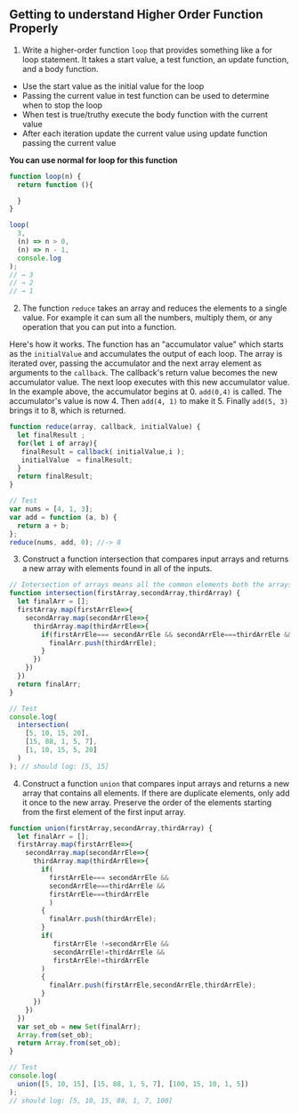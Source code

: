 ## Getting to understand Higher Order Function Properly

1. Write a higher-order function `loop` that provides something like a for loop statement. It takes a start value, a test function, an update function, and a body function.

- Use the start value as the initial value for the loop
- Passing the current value in test function can be used to determine when to stop the loop
- When test is true/truthy execute the body function with the current value
- After each iteration update the current value using update function passing the current value

**You can use normal for loop for this function**

```js
function loop(n) {
  return function (){

  }
}

loop(
  3,
  (n) => n > 0,
  (n) => n - 1,
  console.log
);
// → 3
// → 2
// → 1
```

2. The function `reduce` takes an array and reduces the elements to a single value. For example it can sum all the numbers, multiply them, or any operation that you can put into a function.

Here's how it works. The function has an "accumulator value" which starts as the `initialValue` and accumulates the output of each loop. The array is iterated over, passing the accumulator and the next array element as arguments to the `callback`. The callback's return value becomes the new accumulator value. The next loop executes with this new accumulator value. In the example above, the accumulator begins at 0. `add(0,4)` is called. The accumulator's value is now 4. Then `add(4, 1)` to make it 5. Finally `add(5, 3)` brings it to 8, which is returned.

```js
function reduce(array, callback, initialValue) {
  let finalResult ;
  for(let i of array){
   finalResult = callback( initialValue,i );
   initialValue  = finalResult;
  }
  return finalResult;
}

// Test
var nums = [4, 1, 3];
var add = function (a, b) {
  return a + b;
};
reduce(nums, add, 0); //-> 8
```

3. Construct a function intersection that compares input arrays and returns a new array with elements found in all of the inputs.

```js
// Intersection of arrays means all the common elements both the arrays 
function intersection(firstArray,secondArray,thirdArray) {
  let finalArr = [];
  firstArray.map(firstArrEle=>{
    secondArray.map(secondArrEle=>{
      thirdArray.map(thirdArrEle=>{
        if(firstArrEle=== secondArrEle && secondArrEle===thirdArrEle && firstArrEle===thirdArrEle){
          finalArr.push(thirdArrEle);
        }
      })
    })
  })
  return finalArr;
}

// Test
console.log(
  intersection(
    [5, 10, 15, 20],
    [15, 88, 1, 5, 7],
    [1, 10, 15, 5, 20]
  )
); // should log: [5, 15]
```

4. Construct a function `union` that compares input arrays and returns a new array that contains all elements. If there are duplicate elements, only add it once to the new array. Preserve the order of the elements starting from the first element of the first input array.

```js
function union(firstArray,secondArray,thirdArray) {
  let finalArr = [];
  firstArray.map(firstArrEle=>{
    secondArray.map(secondArrEle=>{
      thirdArray.map(thirdArrEle=>{
        if(
          firstArrEle=== secondArrEle && 
          secondArrEle===thirdArrEle && 
          firstArrEle===thirdArrEle 
          )
        {
          finalArr.push(thirdArrEle);
        }
        if(
           firstArrEle !=secondArrEle && 
           secondArrEle!=thirdArrEle && 
           firstArrEle!=thirdArrEle 
        )
        {
          finalArr.push(firstArrEle,secondArrEle,thirdArrEle);
        }
      })
    })
  })
  var set_ob = new Set(finalArr);
  Array.from(set_ob);
  return Array.from(set_ob);
}

// Test
console.log(
  union([5, 10, 15], [15, 88, 1, 5, 7], [100, 15, 10, 1, 5])
);
// should log: [5, 10, 15, 88, 1, 7, 100]
```
